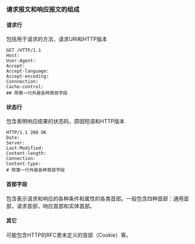 ### 请求报文和响应报文的组成

#### 请求行

包括用于请求的方法，请求URI和HTTP版本

```http
GET /HTTP/1.1
Host:
User-Agent:
Accept:
Accept-language:
Accept-encoding:
Connnection:
Cache-control:
## 除第一行外是各种首部字段
```



#### 状态行

包含表明响应结果的状态码，原因短语和HTTP版本

```http
HTTP/1.1 200 OK
Date:
Server:
Last-Modified:
Content-length:
Connection:
Content-type:
# 除第一行外是各种首部字段
```



#### 首部字段

包含表示请求和响应的各种条件和属性的各类首部。一般包含四种首部：通用首部，请求首部，响应首部和实体首部。

#### 其它

可能包含HTTP的RFC里未定义的首部（Cookie）等。